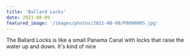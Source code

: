 ```yaml
---
title: 'Ballard Locks'
date: 2021-08-09
featured_image: '/images/photos/2021-08-09/P8090005.jpg'
---
```


The Ballard Locks is like a small Panama Canal with locks that raise the water up and down. 
It's kind of nice